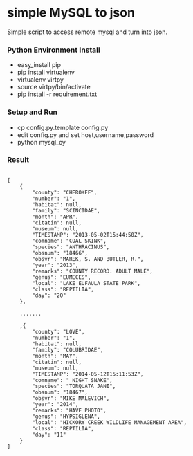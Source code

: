 simple MySQL to json
======================

Simple script to access remote mysql and turn into json.


### Python Environment Install
* easy_install pip
* pip install virtualenv
* virtualenv virtpy
* source virtpy/bin/activate
* pip install -r requirement.txt

###  Setup and Run 
* cp config.py.template config.py
* edit config.py and set host,username,password
* python mysql_cy


### Result
<pre><code>
[
    {
        "county": "CHEROKEE",
        "number": "1",
        "habitat": null,
        "family": "SCINCIDAE",
        "month": "APR",
        "citatin": null,
        "museum": null,
        "TIMESTAMP": "2013-05-02T15:44:50Z",
        "comname": "COAL SKINK",
        "species": "ANTHRACINUS",
        "obsnum": "18466",
        "obsvr": "MAREK, S. AND BUTLER, R.",
        "year": "2013",
        "remarks": "COUNTY RECORD. ADULT MALE",
        "genus": "EUMECES",
        "local": "LAKE EUFAULA STATE PARK",
        "class": "REPTILIA",
        "day": "20"
    },
    
    .......

    ,{
        "county": "LOVE",
        "number": "1",
        "habitat": null,
        "family": "COLUBRIDAE",
        "month": "MAY",
        "citatin": null,
        "museum": null,
        "TIMESTAMP": "2014-05-12T15:11:53Z",
        "comname": " NIGHT SNAKE",
        "species": "TORQUATA JANI",
        "obsnum": "18467",
        "obsvr": "MIKE MALEVICH",
        "year": "2014",
        "remarks": "HAVE PHOTO",
        "genus": "HYPSIGLENA",
        "local": "HICKORY CREEK WILDLIFE MANAGEMENT AREA",
        "class": "REPTILIA",
        "day": "11"
    }
]
</pre></code>
